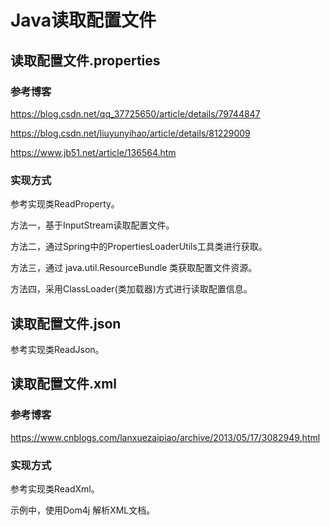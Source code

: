 # Java读取配置文件

## 读取配置文件.properties

### 参考博客

https://blog.csdn.net/qq_37725650/article/details/79744847

https://blog.csdn.net/liuyunyihao/article/details/81229009

https://www.jb51.net/article/136564.htm

### 实现方式

参考实现类ReadProperty。

方法一，基于InputStream读取配置文件。

方法二，通过Spring中的PropertiesLoaderUtils工具类进行获取。

方法三，通过 java.util.ResourceBundle 类获取配置文件资源。

方法四，采用ClassLoader(类加载器)方式进行读取配置信息。

## 读取配置文件.json

参考实现类ReadJson。

## 读取配置文件.xml

### 参考博客

https://www.cnblogs.com/lanxuezaipiao/archive/2013/05/17/3082949.html

### 实现方式

参考实现类ReadXml。

示例中，使用Dom4j 解析XML文档。